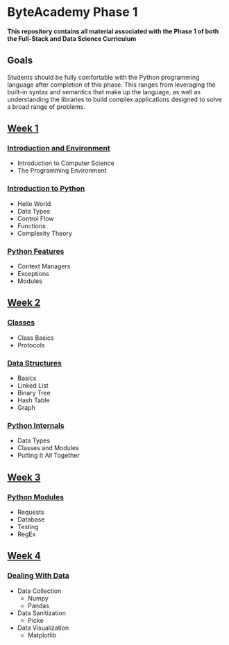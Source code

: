 # ByteAcademy Phase 1

**This repository contains all material associated with the Phase 1 of both the Full-Stack and Data Science Curriculum**

## Goals

Students should be fully comfortable with the Python programming language after completion of this phase. This ranges from leveraging the built-in syntax and semantics that make up the language, as well as understanding the libraries to build complex applications designed to solve a broad range of problems.

## [Week 1](https://github.com/ByteAcademyCo/Phase1-Python/tree/master/Week%201)
### [Introduction and Environment](https://github.com/ByteAcademyCo/Phase1-Python/tree/master/Week%201/Introduction%20and%20Environment)
* Introduction to Computer Science
* The Programming Environment

### [Introduction to Python](https://github.com/ByteAcademyCo/Phase1-Python/tree/master/Week%201/Introduction%20To%20Python)
* Hello World
* Data Types
* Control Flow
* Functions
* Complexity Theory

### [Python Features](https://github.com/ByteAcademyCo/Phase1-Python/tree/master/Week%201/Python%20Features)
* Context Managers
* Exceptions
* Modules

## [Week 2](https://github.com/ByteAcademyCo/Phase1-Python/tree/master/Week%202)
### [Classes](https://github.com/ByteAcademyCo/Phase1-Python/tree/master/Week%202/Classes)
* Class Basics
* Protocols

### [Data Structures](https://github.com/ByteAcademyCo/Phase1-Python/tree/master/Week%202/Data%20Structures)
* Basics
* Linked List
* Binary Tree
* Hash Table
* Graph 

### [Python Internals](https://github.com/ByteAcademyCo/Phase1-Python/tree/master/Week%202/Python%20Internals)
* Data Types
* Classes and Modules
* Putting It All Together

## [Week 3](https://github.com/ByteAcademyCo/Phase1-Python/tree/master/Week%203/Modules)
### [Python Modules](...)
* Requests
* Database
* Testing
* RegEx


## [Week 4](https://github.com/ByteAcademyCo/Phase1-Python/tree/master/Week%204)
### [Dealing With Data](https://github.com/ByteAcademyCo/Phase1-Python/tree/master/Week%204/Dealing%20With%20Data)
* Data Collection
  * Numpy
  * Pandas
* Data Sanitization
  * Picke
* Data Visualization
  * Matplotlib

